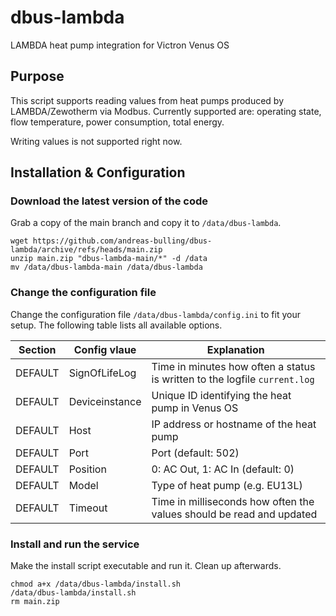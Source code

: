 # dbus-lambda
LAMBDA heat pump integration for Victron Venus OS

## Purpose
This script supports reading values from heat pumps produced by LAMBDA/Zewotherm via Modbus.
Currently supported are: operating state, flow temperature, power consumption, total energy.

Writing values is not supported right now.

## Installation & Configuration
### Download the latest version of the code
Grab a copy of the main branch and copy it to `/data/dbus-lambda`.

```
wget https://github.com/andreas-bulling/dbus-lambda/archive/refs/heads/main.zip
unzip main.zip "dbus-lambda-main/*" -d /data
mv /data/dbus-lambda-main /data/dbus-lambda
```
### Change the configuration file
Change the configuration file `/data/dbus-lambda/config.ini` to fit your setup. The following table lists all available options.

| Section  | Config vlaue | Explanation |
| ------------- | ------------- | ------------- |
| DEFAULT  | SignOfLifeLog  | Time in minutes how often a status is written to the logfile `current.log` |
| DEFAULT  | Deviceinstance | Unique ID identifying the heat pump in Venus OS |
| DEFAULT  | Host | IP address or hostname of the heat pump |
| DEFAULT  | Port | Port (default: 502) |
| DEFAULT  | Position | 0: AC Out, 1: AC In (default: 0) |
| DEFAULT  | Model | Type of heat pump (e.g. EU13L) |
| DEFAULT  | Timeout | Time in milliseconds how often the values should be read and updated |

### Install and run the service
Make the install script executable and run it. Clean up afterwards.

```
chmod a+x /data/dbus-lambda/install.sh
/data/dbus-lambda/install.sh
rm main.zip
```
